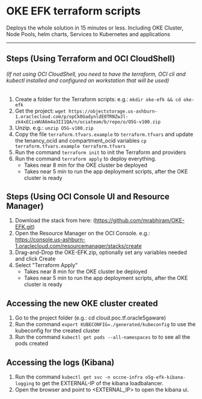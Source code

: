 # OKE EFK terraform scripts

Deploys the whole solution in 15 minutes or less. Including OKE Cluster, Node Pools, helm charts, Services to Kubernetes and applications 

---

## Steps (Using Terraform and OCI CloudShell)
###### (If not using OCI CloudShell, you need to have the terraform, OCI cli and kubectl installed and configured on workstation that will be used)

1. Create a folder for the Terraform scripts: e.g.: `mkdir oke-efk && cd oke-efk`
1. Get the project: `wget https://objectstorage.us-ashburn-1.oraclecloud.com/p/opCk0GadynldE0TRNZwJl-zk4xECixWUA6m4a3II1QA/n/ociateam/b/repo/o/O5G-v100.zip`
1. Unzip. e.g.: `unzip O5G-v100.zip`
1. Copy the file `terraform.tfvars.example` to `terraform.tfvars` and update the tenancy_ocid and compartment_ocid variables `cp terraform.tfvars.example terraform.tfvars`
1. Run the command `terraform init` to init the Terraform and providers
1. Run the command `terraform apply` to deploy everything.
    * Takes near 8 min for the OKE cluster be deployed
    * Takes near 5 min to run the app deployment scripts, after the OKE cluster is ready


## Steps (Using OCI Console UI and Resource Manager)

1. Download the stack from here: (https://github.com/mrabhiram/OKE-EFK.git)
1. Open the Resource Manager on the OCI Console. e.g.: https://console.us-ashburn-1.oraclecloud.com/resourcemanager/stacks/create
1. Drag-and-Drop the OKE-EFK.zip, optionally set any variables needed and click Create
1. Select "Terraform Apply"
    * Takes near 8 min for the OKE cluster be deployed
    * Takes near 5 min to run the app deployment scripts, after the OKE cluster is ready

## Accessing the new OKE cluster created
1. Go to the project folder (e.g.: cd cloud.poc.tf.oracle5gaware)
1. Run the command `export KUBECONFIG=./generated/kubeconfig` to use the kubeconfig for the created cluster
1. Run the command `kubectl get pods --all-namespaces` to to see all the pods created

## Accessing the logs (Kibana)
1. Run the command `kubectl get svc -n occne-infra o5g-efk-kibana-logging` to get the EXTERNAL-IP of the kibana loadbalancer.
1. Open the browser and point to <EXTERNAL_IP> to open the kibana ui.




